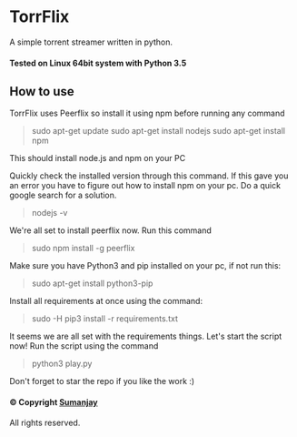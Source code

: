 # TorrFlix
A simple torrent streamer written in python.
#### Tested on Linux 64bit system with Python 3.5

## How to use
TorrFlix uses Peerflix so install it using npm before running any command
> sudo apt-get update
> sudo apt-get install nodejs
> sudo apt-get install npm

This should install node.js and npm on your PC

Quickly check the installed version through this command. If this gave you an error you have to figure out how to install npm on your pc. Do a quick google search for a solution.

> nodejs -v

We're all set to install peerflix now. Run this command
> sudo npm install -g peerflix

Make sure you have Python3 and pip installed on your pc, if not run this:
> sudo apt-get install python3-pip

Install all requirements at once using the command:

> sudo -H pip3 install -r requirements.txt

 It seems we are all set with the requirements things. Let's start the script now!
 Run the script using the command
 > python3 play.py
 
 Don't forget to star the repo if you like the work :)
 #### © Copyright  [Sumanjay](https://cyberboysumanjay.github.io)
 All rights reserved.
